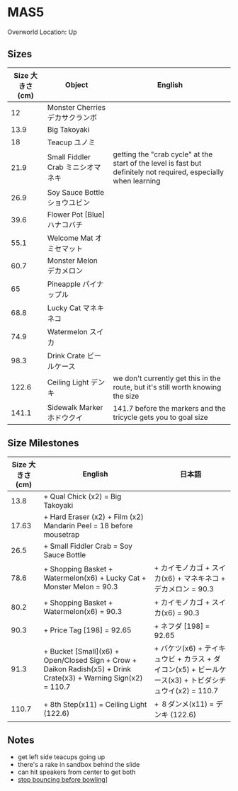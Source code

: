 # MAS5

Overworld Location: Up

## Sizes

| Size 大きさ (cm) | Object                            | English                                                                                                          |
| ---------------- | --------------------------------- | ---------------------------------------------------------------------------------------------------------------- |
| 12               | Monster Cherries デカサクランボ   |                                                                                                                  |
| 13.9             | Big Takoyaki                      |                                                                                                                  |
| 18               | Teacup ユノミ                     |                                                                                                                  |
| 21.9             | Small Fiddler Crab ミニシオマネキ | getting the "crab cycle" at the start of the level is fast but definitely not required, especially when learning |
| 26.9             | Soy Sauce Bottle ショウユビン     |                                                                                                                  |
| 39.6             | Flower Pot \[Blue\] ハナコバチ    |                                                                                                                  |
| 55.1             | Welcome Mat オミセマット          |                                                                                                                  |
| 60.7             | Monster Melon デカメロン          |                                                                                                                  |
| 65               | Pineapple パイナップル            |                                                                                                                  |
| 68.8             | Lucky Cat マネキネコ              |                                                                                                                  |
| 74.9             | Watermelon スイカ                 |                                                                                                                  |
| 98.3             | Drink Crate ビールケース          |                                                                                                                  |
| 122.6            | Ceiling Light デンキ              | we don't currently get this in the route, but it's still worth knowing the size                                  |
| 141.1            | Sidewalk Marker ホドウクイ        | 141.7 before the markers and the tricycle gets you to goal size                                                  |

## Size Milestones

| Size 大きさ (cm) | English                                                                                                           | 日本語                                                                                                |
| ---------------- | ----------------------------------------------------------------------------------------------------------------- | ----------------------------------------------------------------------------------------------------- |
| 13.8             | + Qual Chick (x2) = Big Takoyaki                                                                                  |                                                                                                       |
| 17.63            | + Hard Eraser (x2) + Film (x2) Mandarin Peel = 18 before mousetrap                                                |                                                                                                       |
| 26.5             | + Small Fiddler Crab = Soy Sauce Bottle                                                                           |                                                                                                       |
| 78.6             | + Shopping Basket + Watermelon(x6) + Lucky Cat + Monster Melon = 90.3                                             | + カイモノカゴ + スイカ(x6) + マネキネコ + デカメロン = 90.3                                          |
| 80.2             | + Shopping Basket + Watermelon(x6) = 90.3                                                                         | + カイモノカゴ + スイカ(x6) = 90.3                                                                    |
| 90.3             | + Price Tag \[198\] = 92.65                                                                                       | + ネフダ \[198\] = 92.65                                                                              |
| 91.3             | + Bucket \[Small\](x6) + Open/Closed Sign + Crow + Daikon Radish(x5) + Drink Crate(x3) + Warning Sign(x2) = 110.7 | + バケツ(x6) + テイキュウビ + カラス + ダイコン(x5) + ビールケース(x3) + トビダシチュウイ(x2) = 110.7 |
| 110.7            | + 8th Step(x11) = Ceiling Light (122.6)                                                                           | + ８ダンメ(x11) = デンキ (122.6)                                                                      |

## Notes

- get left side teacups going up
- there's a rake in sandbox behind the slide
- can hit speakers from center to get both
- [stop bouncing before bowling](https://clips.twitch.tv/LightCrunchyWrenchLitFam-agGOgJfs9fpbuwRF)]
